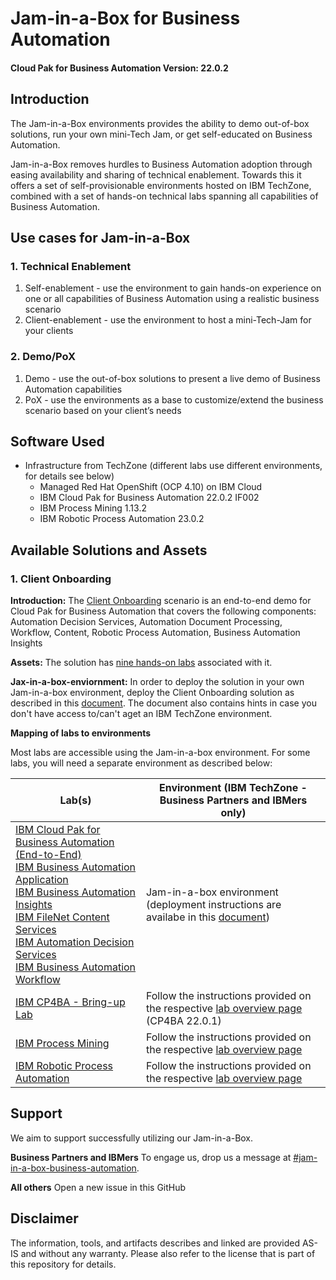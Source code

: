# Jam-in-a-Box for Business Automation

#### Cloud Pak for Business Automation Version: 22.0.2

## Introduction

The Jam-in-a-Box environments provides the ability to demo out-of-box solutions, run your own mini-Tech Jam, or get self-educated on Business Automation.

Jam-in-a-Box removes hurdles to Business Automation adoption through easing availability and sharing of technical enablement. Towards this it offers a set of self-provisionable environments hosted on IBM TechZone, combined with a set of hands-on technical labs spanning all capabilities of Business Automation.

## Use cases for Jam-in-a-Box

### 1. Technical Enablement

1. Self-enablement - use the environment to gain hands-on experience on one or all capabilities of Business Automation using a realistic business scenario
2. Client-enablement - use the environment to host a mini-Tech-Jam for your clients

### 2. Demo/PoX

1. Demo - use the out-of-box solutions to present a live demo of Business Automation capabilities
2. PoX - use the environments as a base to customize/extend the business scenario based on your client’s needs

## Software Used

- Infrastructure from TechZone (different labs use different environments, for details see below)
   - Managed Red Hat OpenShift (OCP 4.10) on IBM Cloud
   - IBM Cloud Pak for Business Automation 22.0.2 IF002
   - IBM Process Mining 1.13.2
   - IBM Robotic Process Automation 23.0.2

## Available Solutions and Assets

### 1. Client Onboarding

**Introduction:** The [Client Onboarding](https://github.com/IBM/cp4ba-client-onboarding-scenario) scenario is an end-to-end demo for Cloud Pak for Business Automation that covers the following components: Automation Decision Services, Automation Document Processing, Workflow, Content, Robotic Process Automation, Business Automation Insights

**Assets:** The solution has [nine hands-on labs](https://github.com/IBM/cp4ba-labs/tree/main/22.0.2) associated with it.

**Jax-in-a-box-enviornment:** In order to deploy the solution in your own Jam-in-a-box environment, deploy the Client Onboarding solution as described in this [document](https://github.com/IBM/cp4ba-client-onboarding-scenario/blob/main/DeployingClientOnboarding2202.md). The document also contains hints in case you don't have access to/can't aget an IBM TechZone environment.

**Mapping of labs to environments**

Most labs are accessible using the Jam-in-a-box environment. For some labs, you will need a separate environment as described below:

| Lab(s)                                                       | Environment (IBM TechZone - Business Partners and IBMers only) |
| ------------------------------------------------------------ | ------------------------------------------------------------ |
| [IBM Cloud Pak for Business Automation (End-to-End)](https://github.com/IBM/cp4ba-labs/blob/main/22.0.2/IBM%20Cloud%20Pak%20for%20Business%20Automation%20(End-to-End))<br/>[IBM Business Automation Application](https://github.com/IBM/cp4ba-labs/blob/main/22.0.2/Business%20Automation%20Application)<br/>[IBM Business Automation Insights](https://github.com/IBM/cp4ba-labs/blob/main/22.0.2/Business%20Automation%20Insights)<br/>[IBM FileNet Content Services](https://github.com/IBM/cp4ba-labs/blob/main/22.0.2/Content)<br/>[IBM Automation Decision Services](https://github.com/IBM/cp4ba-labs/blob/main/22.0.2/Decisions)<br/>[IBM Business Automation Workflow](https://github.com/IBM/cp4ba-labs/blob/main/22.0.2/Workflow) | Jam-in-a-box environment (deployment instructions are availabe in this [document](https://github.com/IBM/cp4ba-client-onboarding-scenario/blob/main/DeployingClientOnboarding2202.md)) |
| [IBM CP4BA - Bring-up Lab](https://github.com/IBM/cp4ba-labs/blob/main/22.0.1/Bring-up) | Follow the instructions provided on the respective [lab overview page](https://github.com/IBM/cp4ba-labs/tree/main/22.0.1/Bring-up) (CP4BA 22.0.1) |
| [IBM Process Mining](https://github.com/IBM/cp4ba-labs/blob/main/22.0.2/Process%20Mining) | Follow the instructions provided on the respective [lab overview page](https://github.com/IBM/cp4ba-labs/tree/main/22.0.2/Process%20Mining) |
| [IBM Robotic Process Automation](https://github.com/IBM/cp4ba-labs/blob/main/22.0.1/Robotic%20Process%20Automation) | Follow the instructions provided on the respective [lab overview page](https://github.com/IBM/cp4ba-labs/tree/main/22.0.1/Robotic%20Process%20Automation) |


## Support

We aim to support successfully utilizing our Jam-in-a-Box.

**Business Partners and IBMers**
To engage us, drop us a message at [#jam-in-a-box-business-automation](https://ibm-cloudpak-partners.slack.com/archives/C04SMFNLA3T).


**All others**
Open a new issue in this GitHub

## Disclaimer

The information, tools, and artifacts describes and linked are provided AS-IS and without any warranty. Please also refer to the license that is part of this repository for details.
